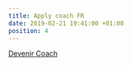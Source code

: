 ```yaml
---
title: Apply coach FR
date: 2019-02-21 19:41:00 +01:00
position: 4
---
```


<div class="btn-cta"><a href="coach-fr">Devenir Coach</a></div>